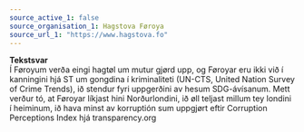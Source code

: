 ```yaml
---
source_active_1: false
source_organisation_1: Hagstova Føroya
source_url_1: "https://www.hagstova.fo"
---
```

<b>Tekstsvar</b>  
Í Føroyum verða eingi hagtøl um mutur gjørd upp, og Føroyar eru ikki við í kanningini hjá ST um gongdina í kriminaliteti (UN-CTS, United Nation Survey of Crime Trends), ið stendur fyri uppgerðini av hesum SDG-ávísanum. Mett verður tó, at Føroyar líkjast hini Norðurlondini, ið øll teljast millum tey londini í heiminum, ið hava minst av korruptión sum uppgjørt eftir Corruption Perceptions Index hjá transparency.org
